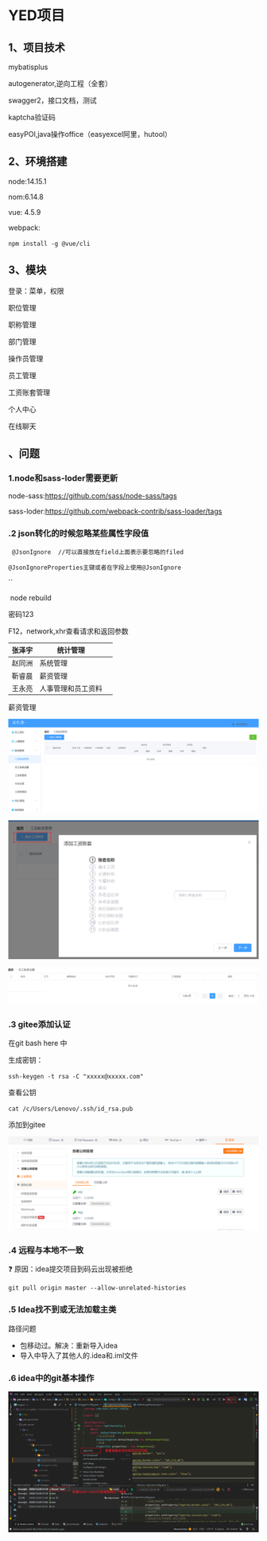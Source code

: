 # YED项目

## 1、项目技术

mybatisplus

autogenerator,逆向工程（全套）

swagger2，接口文档，测试

kaptcha验证码

easyPOI,java操作office（easyexcel阿里，hutool）

## 2、环境搭建

node:14.15.1

nom:6.14.8

vue: 4.5.9

webpack:

`npm install -g @vue/cli`

## 3、模块

登录：菜单，权限

职位管理

职称管理

部门管理

操作员管理

员工管理

工资账套管理

个人中心

在线聊天



## 、问题

### 1.node和sass-loder需要更新

node-sass:https://github.com/sass/node-sass/tags

sass-loder:https://github.com/webpack-contrib/sass-loader/tags

### .2 json转化的时候忽略某些属性字段值

` @JsonIgnore  //可以直接放在field上面表示要忽略的filed`

`@JsonIgnoreProperties主键或者在字段上使用@JsonIgnore`

``



​	node rebuild

密码123

F12，network,xhr查看请求和返回参数



| 张泽宇 | 统计管理           |      |
| ------ | ------------------ | ---- |
| 赵同洲 | 系统管理           |      |
| 靳睿晨 | 薪资管理           |      |
| 王永亮 | 人事管理和员工资料 |      |

薪资管理

![image-20201220170101496](YED项目.assets/image-20201220170101496.png)



![image-20201220170157633](YED项目.assets/image-20201220170157633.png)



![image-20201220170215904](YED项目.assets/image-20201220170215904.png)

### .3 gitee添加认证

在git bash here 中

生成密钥：

`ssh-keygen -t rsa -C "xxxxx@xxxxx.com"`

查看公钥

`cat /c/Users/Lenovo/.ssh/id_rsa.pub`

添加到gitee

![image-20201220204451308](YED项目.assets/image-20201220204451308.png)

### .4 远程与本地不一致

:question: 原因：idea提交项目到码云出现被拒绝

`git pull origin master --allow-unrelated-histories`

### .5 Idea找不到或无法加载主类

路径问题

+ 包移动过。解决：重新导入idea
+ 导入中导入了其他人的.idea和.iml文件

### .6 idea中的git基本操作

![image-20201220212306508](YED项目.assets/image-20201220212306508.png)